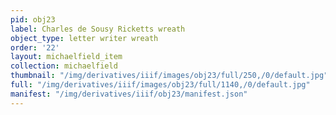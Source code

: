 ```yaml
---
pid: obj23
label: Charles de Sousy Ricketts wreath
object_type: letter writer wreath
order: '22'
layout: michaelfield_item
collection: michaelfield
thumbnail: "/img/derivatives/iiif/images/obj23/full/250,/0/default.jpg"
full: "/img/derivatives/iiif/images/obj23/full/1140,/0/default.jpg"
manifest: "/img/derivatives/iiif/obj23/manifest.json"
---
```


